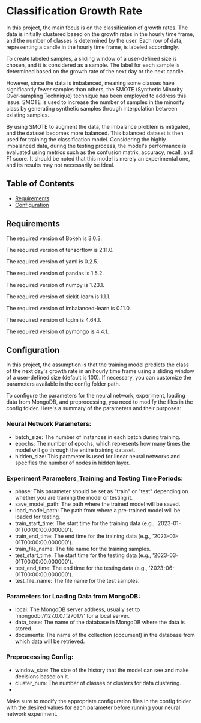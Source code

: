 <!DOCTYPE html>
<html>
<head>
  <meta charset="UTF-8">
</head>
<body>
  <h1>Classification Growth Rate</h1>
  
  <p>In this project, the main focus is on the classification of growth rates. The data is initially clustered based on the growth rates in the hourly time frame, and the number of classes is determined by the user. Each row of data, representing a candle in the hourly time frame, is labeled accordingly.

To create labeled samples, a sliding window of a user-defined size is chosen, and it is considered as a sample. The label for each sample is determined based on the growth rate of the next day or the next candle.

However, since the data is imbalanced, meaning some classes have significantly fewer samples than others, the SMOTE (Synthetic Minority Over-sampling Technique) technique has been employed to address this issue. SMOTE is used to increase the number of samples in the minority class by generating synthetic samples through interpolation between existing samples.

By using SMOTE to augment the data, the imbalance problem is mitigated, and the dataset becomes more balanced. This balanced dataset is then used for training the classification model.
    Considering the highly imbalanced data, during the testing process, the model's performance is evaluated using metrics such as the confusion matrix, accuracy, recall, and F1 score. It should be noted that this model is merely an experimental one, and its results may not necessarily be ideal.</p>
  
  <h2>Table of Contents</h2>
  <ul>
    <li><a href="#Requirements">Requirements</a></li>
    <li><a href="#Configuration">Configuration</a></li>
  </ul>
  
  <h2 id="Requirements">Requirements</h2>
  
  <p>The required version of Bokeh is 3.0.3.</p>
  <p>The required version of tensorflow is 2.11.0.</p>
  <p>The required version of yaml is 0.2.5.</p>
  <p>The required version of pandas is 1.5.2.</p>  
  <p>The required version of numpy is 1.23.1.</p>  
  <p>The required version of sickit-learn is 1.1.1.</p>  
  <p>The required version of imbalanced-learn is 0.11.0.</p>  
  <p>The required version of tqdm is 4.64.1.</p>
  <p>The required version of pymongo is 4.4.1.</p>
  
  <h2 id="Configuration">Configuration</h2>
 
  <p>
In this project, the assumption is that the training model predicts the class of the next day's growth rate in an
    hourly time frame using a sliding window of a user-defined size (default is 100). If necessary,
    you can customize the parameters available in the config folder path.</p>
<p>To configure the parameters for the neural network, experiment, loading data from MongoDB,
  and preprocessing, you need to modify the files in the config folder. Here's a summary of the parameters and their purposes:</p>


<h3>Neural Network Parameters:</h3>
  <ul>
    <li>batch_size: The number of instances in each batch during training.</li>
    <li>epochs: The number of epochs, which represents how many times the model will go through the entire training dataset.</li>
    <li>hidden_size: This parameter is used for linear neural networks and specifies the number of nodes in hidden layer.</li>
  </ul>
  <h3>Experiment Parameters_Training and Testing Time Periods:</h3>
    <ul>
      <li>phase: This parameter should be set as "train" or "test" depending on whether you are training the model or testing it.</li>
      <li>save_model_path: The path where the trained model will be saved.</li>
      <li>load_model_path: The path from where a pre-trained model will be loaded for testing.</li>
      <li>train_start_time: The start time for the training data (e.g., '2023-01-01T00:00:00.000000').</li>
      <li>train_end_time: The end time for the training data (e.g., '2023-03-01T00:00:00.000000').</li>
      <li>train_file_name: The file name for the training samples.</li>
      <li>test_start_time: The start time for the testing data (e.g., '2023-03-01T00:00:00.000000').</li>
      <li>test_end_time: The end time for the testing data (e.g., '2023-06-01T00:00:00.000000').</li>
      <li>test_file_name: The file name for the test samples.</li>
    </ul>
  <h3>Parameters for Loading Data from MongoDB:</h3>
    <ul>
      <li>local: The MongoDB server address, usually set to 'mongodb://127.0.0.1:27017/' for a local server.</li>
      <li>data_base: The name of the database in MongoDB where the data is stored.</li>
      <li>documents: The name of the collection (document) in the database from which data will be retrieved.</li>
    </ul>
  <h3>Preprocessing Config:</h3>
    <ul>
      <li>window_size: The size of the history that the model can see and make decisions based on it.</li>
      <li>cluster_num: The number of classes or clusters for data clustering.</li>
      <li></li>
    </ul>
  <p>Make sure to modify the appropriate configuration files in the config folder with the desired values for each parameter before running your neural network experiment.</p>
  </body>
  </html>
